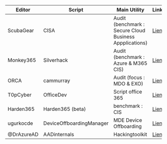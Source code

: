
| Editor | Script | Main Utility | Link |
| --- | --- | --- | --- |
| ScubaGear | CISA | Audit (benchmark : Secure Cloud Business Appplications) | [Lien](https://github.com/cisagov/ScubaGear) |
| Monkey365 | Silverhack | Audit (benchmark : Azure & M365 CIS) | [Lien](https://github.com/silverhack/monkey365) |
| ORCA | cammurray | Audit (focus : MDO & EXO) | [Lien](https://github.com/cammurray/orca) |
| T0pCyber | OfficeDev | Script office 365 | [Lien](https://github.com/T0pCyber/hawk) |
| Harden365 | Harden365 (beta) | benchmark : CIS| [Lien](https://github.com/Harden365/Harden365) |
| ugurkocde | DeviceOffboardingManager | MDE Device Offboarding | [Lien](https://github.com/ugurkocde/DeviceOffboardingManager) |
| @DrAzureAD | AADinternals | Hackingtoolkit | [Lien](https://github.com/Gerenios/AADInternals) |

